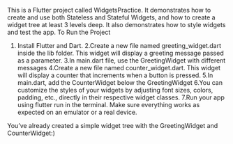 This is a Flutter project called WidgetsPractice. It demonstrates how to create and use both Stateless and Stateful Widgets, 
and how to create a widget tree at least 3 levels deep. It also demonstrates how to style widgets and test the app.
To Run the Project
1. Install Flutter and Dart.
2.Create a new file named greeting_widget.dart inside the lib folder. This widget will display a greeting message passed as a parameter.
3.In main.dart file, use the GreetingWidget with different messages
4.Create a new file named counter_widget.dart. This widget will display a counter that increments when a button is pressed.
5.In main.dart, add the CounterWidget below the GreetingWidget
6.You can customize the styles of your widgets by adjusting font sizes, colors, padding, etc., directly in their respective widget classes.
7.Run your app using flutter run in the terminal. Make sure everything works as expected on an emulator or a real device.

You’ve already created a simple widget tree with the GreetingWidget and CounterWidget:)
